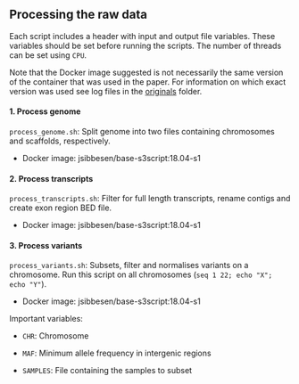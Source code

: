 ## Processing the raw data

Each script includes a header with input and output file variables. These variables should be set before running the scripts. The number of threads can be set using `CPU`. 

Note that the Docker image suggested is not necessarily the same version of the container that was used in the paper. For information on which exact version was used see log files in the [originals](https://github.com/jonassibbesen/vgrna-project-paper/tree/main/originals) folder. 



#### 1. Process genome

`process_genome.sh`: Split genome into two files containing chromosomes and scaffolds, respectively.

* Docker image: jsibbesen/base-s3script:18.04-s1

  

#### 2. Process transcripts

`process_transcripts.sh`: Filter for full length transcripts, rename contigs and create exon region BED file. 

* Docker image: jsibbesen/base-s3script:18.04-s1



#### 3. Process variants

`process_variants.sh`: Subsets, filter and normalises variants on a chromosome. Run this script on all chromosomes (`seq 1 22; echo "X"; echo "Y"`).

* Docker image: jsibbesen/base-s3script:18.04-s1

Important variables:

* `CHR`: Chromosome

* `MAF`: Minimum allele frequency in intergenic regions
* `SAMPLES`: File containing the samples to subset



